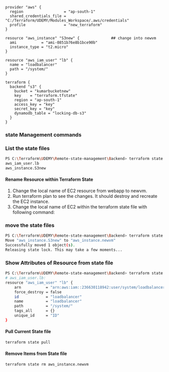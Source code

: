 ```hcl
provider "aws" {
  region                  = "ap-south-1"
  shared_credentials_file = "C:/Terraform/UDEMY/Modules_Workspace/.aws/credentials"
  profile                 = "new_terraform"
}

resource "aws_instance" "S3new" {              ## change into newvm
  ami           = "ami-0851b76e8b1bce90b" 
  instance_type = "t2.micro"
}

resource "aws_iam_user" "lb" {
  name = "loadbalancer"
  path = "/system/"
}

terraform {
  backend "s3" {
    bucket = "kumarbucketnew"
    key    = "terraform.tfstate"
    region = "ap-south-1"
    access_key = "key"
    secret_key = "key"
    dynamodb_table = "locking-db-s3"
  }
}
```



### state Management commands

### List the state files
```sh
PS C:\Terraform\UDEMY\Remote-state-management\Backend> terraform state list
aws_iam_user.lb
aws_instance.S3new
```

#### Rename Resource within Terraform State
1. Change the local name of EC2 resource from webapp to newvm. 
2. Run terraform plan to see the changes. It should destroy and recreate the EC2 instance.
3. Change the local name of EC2 within the terraform state file with following command:

### move the state files 
```sh
PS C:\Terraform\UDEMY\Remote-state-management\Backend> terraform state mv aws_instance.S3new aws_instance.newvm     
Move "aws_instance.S3new" to "aws_instance.newvm"
Successfully moved 1 object(s).
Releasing state lock. This may take a few moments...
```

### Show Attributes of Resource from state file
```sh
PS C:\Terraform\UDEMY\Remote-state-management\Backend> terraform state show aws_iam_user.lb
# aws_iam_user.lb:
resource "aws_iam_user" "lb" {
    arn           = "arn:aws:iam::236630118942:user/system/loadbalancer"
    force_destroy = false
    id            = "loadbalancer"
    name          = "loadbalancer"
    path          = "/system/"
    tags_all      = {}
    unique_id     = "ID"
}

```


#### Pull Current State file
```sh
terraform state pull
```


#### Remove Items from State file
```sh
terraform state rm aws_instance.newvm 
```

